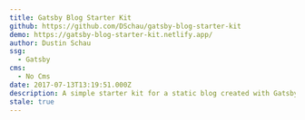 ```yaml
---
title: Gatsby Blog Starter Kit
github: https://github.com/DSchau/gatsby-blog-starter-kit
demo: https://gatsby-blog-starter-kit.netlify.app/
author: Dustin Schau
ssg:
  - Gatsby
cms:
  - No Cms
date: 2017-07-13T13:19:51.000Z
description: A simple starter kit for a static blog created with Gatsby
stale: true
---
```

